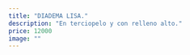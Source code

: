```yaml
---
title: "DIADEMA LISA."
description: "En terciopelo y con relleno alto."
price: 12000
image: ""
---
```


